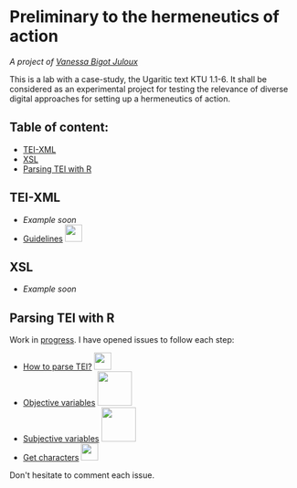 # Preliminary to the hermeneutics of action
_A project of [Vanessa Bigot Juloux](http://vanessajuloux.xyz)_

This is a lab with a case-study, the Ugaritic text KTU 1.1-6. It shall be considered as an experimental project for testing the relevance of diverse digital approaches for setting up a hermeneutics of action.

## Table of content:
- [TEI-XML](#tei-xml)
- [XSL](#xsl)
- [Parsing TEI with R](#parsing-tei)


## <a name="tei-xml"></a>TEI-XML
- _Example soon_
- [Guidelines](https://vbigot-juloux.github.io/hermeneutics-of-action/UserManual/out/webhelp/index.html#process.html) <img src="https://user-images.githubusercontent.com/8985066/43297660-e1d7510e-9152-11e8-970a-d5537a22e69c.png" width="30"/>

## <a name="xsl"></a>XSL
- _Example soon_

## <a name="parsing-tei"></a>Parsing TEI with R
Work in [progress](https://github.com/vbigot-juloux/hermeneutics-of-action/projects/1?). I have opened issues to follow each step:
- [How to parse TEI?](https://github.com/vbigot-juloux/hermeneutics-of-action/issues/5) <img src="https://user-images.githubusercontent.com/8985066/43297660-e1d7510e-9152-11e8-970a-d5537a22e69c.png" width="30"/>
- [Objective variables](https://github.com/vbigot-juloux/hermeneutics-of-action/issues/1) <img src="https://user-images.githubusercontent.com/8985066/43298048-ab56921e-9154-11e8-9397-b106ed52cf2e.png" width="60" />
- [Subjective variables](https://github.com/vbigot-juloux/hermeneutics-of-action/issues/3) <img src="https://user-images.githubusercontent.com/8985066/43298048-ab56921e-9154-11e8-9397-b106ed52cf2e.png" width="60" />
- [Get characters](https://github.com/vbigot-juloux/hermeneutics-of-action/issues/2) <img src="https://user-images.githubusercontent.com/8985066/43297660-e1d7510e-9152-11e8-970a-d5537a22e69c.png" width="30"/>

Don't hesitate to comment each issue.

